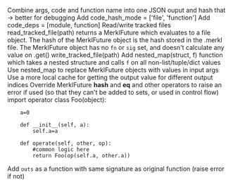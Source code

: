 Combine args, code and function name into one JSON ouput and hash that -> better for debugging
Add code_hash_mode = ['file', 'function']
Add code_deps = [module, function]
Read/write tracked files
    read_tracked_file(path) returns a MerklFuture which evaluates to a file object. The hash of the MerklFuture object is the hash stored in the <file>.merkl file. The MerklFuture object has no `fn` or `sig` set, and doesn't calculate any value on .get()
    write_tracked_file(path)
Add nested_map(struct, f) function which takes a nested structure and calls `f` on all non-list/tuple/dict values
Use nested_map to replace MerklFuture objects with values in input args
Use a more local cache for getting the output value for different output indices
Override MerklFuture __hash__ and __eq__ and other operators to raise an error if used (so that they can't be added to
sets, or used in control flow)
    import operator
    class Foo(object):

        a=0 

        def __init__(self, a):
            self.a=a            

        def operate(self, other, op):
            #common logic here
            return Foo(op(self.a, other.a))

Add `outs` as a function with same signature as original function (raise error if not)
